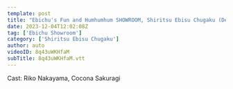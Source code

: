 ```yaml
---
template: post
title: "Ebichu's Fun and Humhumhum SHOWROOM, Shiritsu Ebisu Chugaku (December 4, 2023)"
date: 2023-12-04T12:02:08Z
tag: ['Ebichu Showroom']
category: ['Shiritsu Ebisu Chugaku']
author: auto 
videoID: 8q43uWKHfaM
subTitle: 8q43uWKHfaM.vtt
---
```

Cast: Riko Nakayama, Cocona Sakuragi